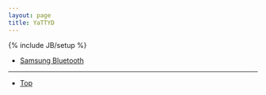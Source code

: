 ```yaml
---
layout: page
title: YaTTYD
---
```

<p id="top"></p>
{% include JB/setup %}


- [Samsung Bluetooth][456]


  [456]: ./training/Samsung-Bluetooth.htm "Samsung Bluetooth"


******************************
+ [Top](#top)
